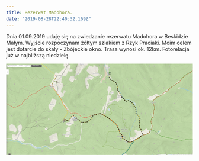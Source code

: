 ```yaml
---
title: Rezerwat Madohora.
date: "2019-08-28T22:40:32.169Z"
---
```


Dnia 01.09.2019 udaję się  na zwiedzanie rezerwatu Madohora w Beskidzie Małym. Wyjście rozpoczynam żółtym szlakiem z Rzyk Praciaki.
Moim celem jest dotarcie do skały - Zbójeckie okno. Trasa wynosi ok. 12km. Fotorelacja już w najbliższą niedzielę.

![Madohora](./Madohora_mapa.png)
